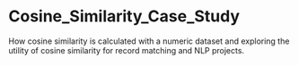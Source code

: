 # Cosine_Similarity_Case_Study
How cosine similarity is calculated with a numeric dataset and exploring the utility of cosine similarity for record matching and NLP projects.

